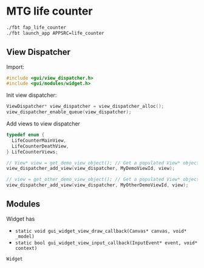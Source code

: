 # MTG life counter

```sh
./fbt fap_life_counter
./fbt launch_app APPSRC=life_counter
```


## View Dispatcher

Import:

```c
#include <gui/view_dispatcher.h>
#include <gui/modules/widget.h>
```

Init view dispatcher:

```c
ViewDispatcher* view_dispatcher = view_dispatcher_alloc();
view_dispatcher_enable_queue(view_dispatcher);
```

Add views to view dispatcher

```c
typedef enum {
  LifeCounterMainView,
  LifeCounterDeathView,
} LifeCounterViews;

// View* view = get_demo_view_object(); // Get a populated View* object.
view_dispatcher_add_view(view_dispatcher, MyDemoViewId, view);

// view = get_other_demo_view_object(); // Get a populated View* object.
view_dispatcher_add_view(view_dispatcher, MyOtherDemoViewId, view);
```

## Modules

Widget has 

- `static void gui_widget_view_draw_callback(Canvas* canvas, void* _model)`
- `static bool gui_widget_view_input_callback(InputEvent* event, void* context)`

```c
Widget 
```